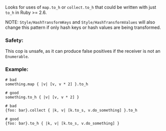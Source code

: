 Looks for uses of `map.to_h` or `collect.to_h` that could be
written with just `to_h` in Ruby >= 2.6.

NOTE: `Style/HashTransformKeys` and `Style/HashTransformValues` will
also change this pattern if only hash keys or hash values are being
transformed.

### Safety:

This cop is unsafe, as it can produce false positives if the receiver
is not an `Enumerable`.

### Example:
    # bad
    something.map { |v| [v, v * 2] }.to_h

    # good
    something.to_h { |v| [v, v * 2] }

    # bad
    {foo: bar}.collect { |k, v| [k.to_s, v.do_something] }.to_h

    # good
    {foo: bar}.to_h { |k, v| [k.to_s, v.do_something] }
